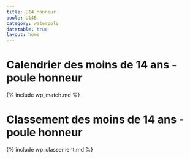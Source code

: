 ```yaml
---
title: U14 honneur
poule: U14B
category: waterpolo
datatable: true
layout: home
---
```


# Calendrier des moins de 14 ans - poule honneur

{% include wp_match.md %}

# Classement des moins de 14 ans - poule honneur

{% include wp_classement.md %}